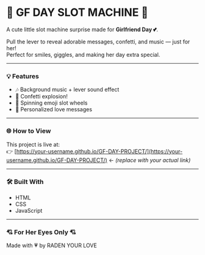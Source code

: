 # 🎰 GF DAY SLOT MACHINE 💖

A cute little slot machine surprise made for **Girlfriend Day 💕**.

Pull the lever to reveal adorable messages, confetti, and music — just for her!  
Perfect for smiles, giggles, and making her day extra special.

---

### 💡 Features
- 🎶 Background music + lever sound effect
- 🎊 Confetti explosion!
- 🎰 Spinning emoji slot wheels
- 💌 Personalized love messages

---

### 🌐 How to View
This project is live at:  
👉 [https://your-username.github.io/GF-DAY-PROJECT/](https://your-username.github.io/GF-DAY-PROJECT/) ← *(replace with your actual link)*

---

### 🛠️ Built With
- HTML
- CSS
- JavaScript

---

### 💘 For Her Eyes Only 💘

Made with 💗 by RADEN YOUR LOVE
